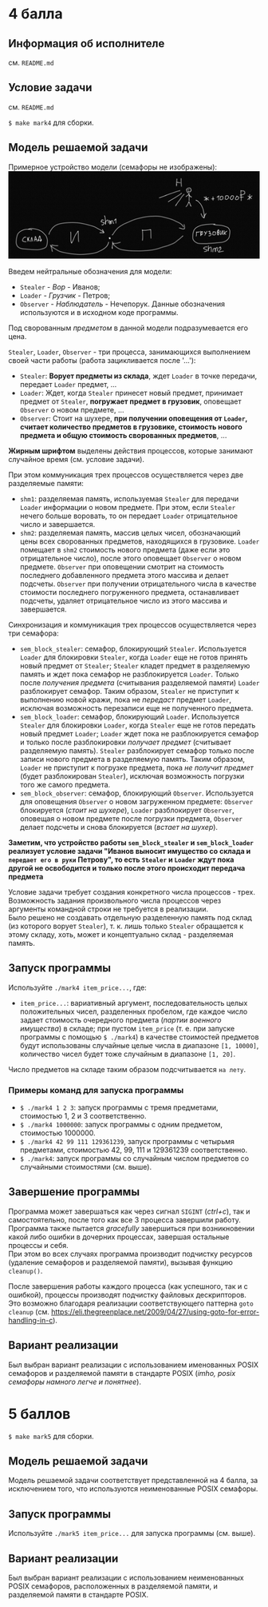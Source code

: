 # 4 балла

## Информация об исполнителе

см. `README.md`

## Условие задачи

см. `README.md`  

`$ make mark4` для сборки.  

## Модель решаемой задачи

Примерное устройство модели (семафоры не изображены):
![Модель](./pics/scheme.png)

Введем нейтральные обозначения для модели:
- `Stealer` - *Вор* - Иванов;
- `Loader` - *Грузчик* - Петров;
- `Observer` - *Наблюдатель* - Нечепорук.
Данные обозначения используются и в исходном коде программы.

Под сворованным *предметом* в данной модели подразумевается его цена. 

`Stealer`, `Loader`, `Observer` - три процесса, занимающихся выполнением своей части работы (работа зацикливается после '...'):
- `Stealer`: **Ворует предметы из склада**, ждет `Loader` в точке передачи, передает `Loader` предмет, ...
- `Loader`: Ждет, когда `Stealer` принесет новый предмет, принимает предмет от `Stealer`, **погружает предмет в грузовик**, оповещает `Observer` о новом предмете, ... 
- `Observer`: Стоит на шухере, **при получении оповещения от `Loader`, считает количество предметов в грузовике, стоимость нового предмета и общую стоимость сворованных предметов**, ...
  
**Жирным шрифтом** выделены действия процессов, которые занимают случайное время (см. условие задачи).   

При этом коммуникация трех процессов осуществляется через две разделяемые памяти:
- `shm1`: разделяемая память, используемая `Stealer` для передачи `Loader` информации о новом предмете. При этом, если `Stealer` нечего больше воровать, то он передает `Loader` отрицательное число и завершается.
- `shm2`: разделяемая память, массив целых чисел, обозначающий цены всех сворованных предметов, находящихся в грузовике. `Loader` помещает в `shm2` стоимость нового предмета (даже если это отрицательное число), после этого оповещает `Observer` о новом предмете. `Observer` при оповещении смотрит на стоимость последнего добавленного предмета этого массива и делает подсчеты. `Observer` при получении отрицательного числа в качестве стоимости последнего погруженного предмета, останавливает подсчеты, удаляет отрицательное число из этого массива и завершается. 

Синхронизация и коммуникация трех процессов осуществляется через три семафора:
- `sem_block_stealer`: семафор, блокирующий `Stealer`. Используется `Loader` для блокировки `Stealer`, когда `Loader` еще не готов принять новый предмет от `Stealer`; `Stealer` кладет предмет в разделяемую память и ждет пока семафор не разблокируется `Loader`. Только после *получения предмета* (считывания разделяемой памяти) `Loader` разблокирует семафор. Таким образом, `Stealer` не приступит к выполнению новой кражи, пока не *передаст* предмет `Loader`, исключая возможность перезаписи еще не полученного предмета. 
- `sem_block_loader`: семафор, блокирующий `Loader`. Используется `Stealer` для блокировки `Loader`, когда `Stealer` еще не готов передать новый предмет `Loader`; `Loader` ждет пока не разблокируется семафор и только после разблокировки *получает  предмет* (считывает разделяемую память). `Stealer` разблокирует семафор только после записи нового предмета в разделяемую память. Таким образом, `Loader` не приступит к погрузке предмета, пока *не получит предмет* (будет разблокирован `Stealer`), исключая возможность погрузки того же самого предмета.  
- `sem_block_observer`: семафор, блокирующий `Observer`. Используется для оповещения `Observer` о новом загруженном предмете: `Observer` блокируется (*стоит на шухере*), `Loader` разблокирует `Observer`, оповещая о новом предмете после погрузки предмета, `Observer` делает подсчеты и снова блокируется (*встает на шухер*).  

**Заметим, что устройство работы `sem_block_stealer` и `sem_block_loader` реализует условие задачи "Иванов выносит имущество со склада и `передает его в руки` Петрову", то есть `Stealer` и `Loader` ждут пока другой не освободится и только после этого происходит передача предмета**

Условие задачи требует создания конкретного числа процессов - трех. Возможность задания произвольного числа процессов через аргументы командной строки не требуется в реализации.    
Было решено не создавать отдельную разделенную память под склад (из которого ворует `Stealer`), т. к. лишь только `Stealer` обращается к этому складу, хоть, может и концептуально склад - разделяемая память.  

## Запуск программы

Используйте `./mark4 item_price...`, где:
- `item_price...`: вариативный аргумент, последовательность целых положительных чисел, разделенных пробелом, где каждое число задает стоимость очередного предмета (*партии военного имущества*) в складе; при пустом `item_price` (т. е. при запуске программы с помощью `$ ./mark4`) в качестве стоимостей предметов будут использованы случайные целые числа в диапазоне `[1, 10000]`, количество чисел будет тоже случайным в диапазоне `[1, 20]`.  

Число предметов на складе таким образом подсчитывается `на лету`.  

### Примеры команд для запуска программы
- `$ ./mark4 1 2 3`: запуск программы с тремя предметами, стоимостью 1, 2 и 3 соответственно.
- `$ ./mark4 1000000`: запуск программы с одним предметом, стоимостью 1000000.
- `$ ./mark4 42 99 111 129361239`, запуск программы с четырьмя предметами, стоимостью 42, 99, 111 и 129361239 соответственно.
- `$ ./mark4`: запуск программы со случайным числом предметов со случайными стоимостями (см. выше).

## Завершение программы
Программа может завершаться как через сигнал `SIGINT` (*ctrl+c*), так и самостоятельно, после того как все 3 процесса завершили работу. Программа также пытается *gracefully* завершиться при возникновении какой либо ошибки в дочерних процессах, завершая остальные процессы и себя.  
При этом во всех случаях программа производит подчистку ресурсов (удаление семафоров и разделяемой памяти), вызывая функцию `cleanup()`.

После завершения работы каждого процесса (как успешного, так и с ошибкой), процессы производят подчистку файловых дескрипторов. Это возможно благодаря реализации соответствующего паттерна `goto cleanup` (см. https://eli.thegreenplace.net/2009/04/27/using-goto-for-error-handling-in-c).

## Вариант реализации

Был выбран вариант реализации с использованием именованных POSIX семафоров и разделяемой памяти в стандарте POSIX (*imho, posix семафоры намного легче и понятнее*).  

# 5 баллов

`$ make mark5` для сборки.  

## Модель решаемой задачи

Модель решаемой задачи соответствует представленной на 4 балла, за исключением того, что используются неименованные POSIX семафоры.  

## Запуск программы

Используйте `./mark5 item_price...` для запуска программы (см. выше).

## Вариант реализации 

Был выбран вариант реализации с использованием неименованных POSIX семафоров, расположенных в разделяемой памяти, и разделяемой памяти в стандарте POSIX.
